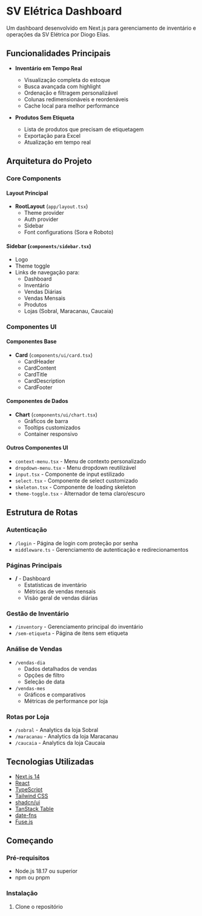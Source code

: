 # SV Elétrica Dashboard

Um dashboard desenvolvido em Next.js para gerenciamento de inventário e operações da SV Elétrica por Diogo Elias.

## Funcionalidades Principais

- **Inventário em Tempo Real**
  - Visualização completa do estoque
  - Busca avançada com highlight
  - Ordenação e filtragem personalizável
  - Colunas redimensionáveis e reordenáveis
  - Cache local para melhor performance

- **Produtos Sem Etiqueta**
  - Lista de produtos que precisam de etiquetagem
  - Exportação para Excel
  - Atualização em tempo real

## Arquitetura do Projeto

### Core Components

#### Layout Principal
- **RootLayout** (`app/layout.tsx`)
  - Theme provider
  - Auth provider
  - Sidebar
  - Font configurations (Sora e Roboto)

#### Sidebar (`components/sidebar.tsx`)
- Logo
- Theme toggle
- Links de navegação para:
  - Dashboard
  - Inventário
  - Vendas Diárias
  - Vendas Mensais
  - Produtos
  - Lojas (Sobral, Maracanau, Caucaia)

### Componentes UI

#### Componentes Base
- **Card** (`components/ui/card.tsx`)
  - CardHeader
  - CardContent
  - CardTitle
  - CardDescription
  - CardFooter

#### Componentes de Dados
- **Chart** (`components/ui/chart.tsx`)
  - Gráficos de barra
  - Tooltips customizados
  - Container responsivo

#### Outros Componentes UI
- `context-menu.tsx` - Menu de contexto personalizado
- `dropdown-menu.tsx` - Menu dropdown reutilizável
- `input.tsx` - Componente de input estilizado
- `select.tsx` - Componente de select customizado
- `skeleton.tsx` - Componente de loading skeleton
- `theme-toggle.tsx` - Alternador de tema claro/escuro

## Estrutura de Rotas

### Autenticação
- `/login` - Página de login com proteção por senha
- `middleware.ts` - Gerenciamento de autenticação e redirecionamentos

### Páginas Principais
- **/** - Dashboard
  - Estatísticas de inventário
  - Métricas de vendas mensais
  - Visão geral de vendas diárias

### Gestão de Inventário
- `/inventory` - Gerenciamento principal do inventário
- `/sem-etiqueta` - Página de itens sem etiqueta

### Análise de Vendas
- `/vendas-dia`
  - Dados detalhados de vendas
  - Opções de filtro
  - Seleção de data
- `/vendas-mes`
  - Gráficos e comparativos
  - Métricas de performance por loja

### Rotas por Loja
- `/sobral` - Analytics da loja Sobral
- `/maracanau` - Analytics da loja Maracanau
- `/caucaia` - Analytics da loja Caucaia

## Tecnologias Utilizadas

- [Next.js 14](https://nextjs.org/)
- [React](https://reactjs.org/)
- [TypeScript](https://www.typescriptlang.org/)
- [Tailwind CSS](https://tailwindcss.com/)
- [shadcn/ui](https://ui.shadcn.com/)
- [TanStack Table](https://tanstack.com/table/v8)
- [date-fns](https://date-fns.org/)
- [Fuse.js](https://fusejs.io/)

## Começando

### Pré-requisitos

- Node.js 18.17 ou superior
- npm ou pnpm

### Instalação

1. Clone o repositório